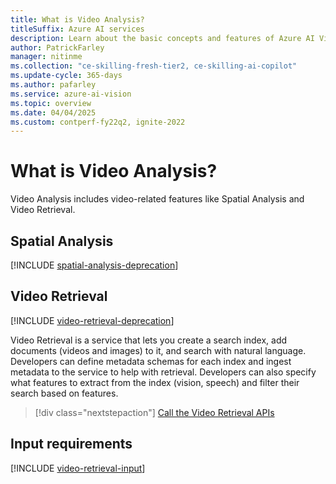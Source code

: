 ```yaml
---
title: What is Video Analysis?
titleSuffix: Azure AI services
description: Learn about the basic concepts and features of Azure AI Vision Spatial Analysis and Video Retrieval.
author: PatrickFarley
manager: nitinme
ms.collection: "ce-skilling-fresh-tier2, ce-skilling-ai-copilot"
ms.update-cycle: 365-days
ms.author: pafarley
ms.service: azure-ai-vision
ms.topic: overview
ms.date: 04/04/2025
ms.custom: contperf-fy22q2, ignite-2022
---
```


# What is Video Analysis?

Video Analysis includes video-related features like Spatial Analysis and Video Retrieval.

## Spatial Analysis

[!INCLUDE [spatial-analysis-deprecation](includes/spatial-analysis-deprecation.md)]

<!--
You can use Azure AI Vision Spatial Analysis to detect the presence and movements of people in video. Ingest video streams from cameras, extract insights, and generate events to be used by other systems. The service can do things like count the number of people entering a space or measure compliance with face mask and social distancing guidelines. By processing video streams from physical spaces, you can learn how people use them and maximize the space's value to your organization.

Try out the capabilities of Spatial Analysis quickly and easily in your browser by using Azure AI Vision Studio.

> [!div class="nextstepaction"]
> [Try Vision Studio](https://portal.vision.cognitive.azure.com/)


### People counting

This operation counts the number of people in a specific zone over time using the *PersonCount* operation. It generates an independent count for each frame processed without attempting to track people across frames. This operation can be used to estimate the number of people in a space or generate an alert when a person appears.

:::image type="content" source="https://user-images.githubusercontent.com/11428131/139924111-58637f2e-f2f6-42d8-8812-ab42fece92b4.gif" alt-text="Animation showing how Spatial Analysis counts the number of people in the cameras field of view.":::

### Entrance Counting

This feature monitors how long people stay in an area or when they enter through a doorway. This monitoring can be done using the PersonCrossingPolygon or PersonCrossingLine operations. In retail scenarios, these operations can be used to measure wait times for a checkout line or engagement at a display. Also, these operations could measure foot traffic in a lobby or a specific floor in other commercial building scenarios.

:::image type="content" source="https://user-images.githubusercontent.com/11428131/137016574-0d180d9b-fb9a-42a9-94b7-fbc0dbc18560.gif" alt-text="Animation showing frames of people moving in and out of a bordered space, with rectangles drawn around them.":::

### Social distancing and face mask detection

This feature analyzes how well people follow social distancing requirements in a space. The system uses the *PersonDistance* operation to automatically calibrate itself as people walk around in the space. Then it identifies when people violate a specific distance threshold (6 ft. or 10 ft.).

:::image type="content" source="https://user-images.githubusercontent.com/11428131/139924062-b5e10c0f-3cf8-4ff1-bb58-478571c022d7.gif" alt-text="Animation showing how Spatial Analysis visualizes social distance violation events showing lines between people showing the distance.":::

Spatial Analysis can also be configured to detect if a person is wearing a protective face covering such as a mask. A mask classifier can be enabled for the PersonCount, PersonCrossingLine, and PersonCrossingPolygon operations by configuring the `ENABLE_FACE_MASK_CLASSIFIER` parameter.

:::image type="content" source="https://user-images.githubusercontent.com/11428131/137015842-ce524f52-3ac4-4e42-9067-25d19b395803.png" alt-text="Photograph showing how Spatial Analysis classifies whether people have facemasks in an elevator.":::
-->

## Video Retrieval

[!INCLUDE [video-retrieval-deprecation](includes/video-retrieval-deprecation.md)]

Video Retrieval is a service that lets you create a search index, add documents (videos and images) to it, and search with natural language. Developers can define metadata schemas for each index and ingest metadata to the service to help with retrieval. Developers can also specify what features to extract from the index (vision, speech) and filter their search based on features.

> [!div class="nextstepaction"]
> [Call the Video Retrieval APIs](./how-to/video-retrieval.md)

## Input requirements

<!--
Spatial Analysis works on videos that meet the following requirements:
* The video must be in RTSP, rawvideo, MP4, FLV, or MKV format.
* The video codec must be H.264, HEVC(H.265), rawvideo, VP9, or MPEG-4.

#### [Video Retrieval](#tab/vr)
-->
[!INCLUDE [video-retrieval-input](./includes/video-retrieval-input.md)]



<!--
## Responsible use of Spatial Analysis technology

To learn how to use Spatial Analysis technology responsibly, see the [Transparency note](/legal/cognitive-services/computer-vision/transparency-note-spatial-analysis?context=%2fazure%2fcognitive-services%2fComputer-vision%2fcontext%2fcontext). Microsoft's transparency notes help you understand how our AI technology works and the choices system owners can make that influence system performance and behavior. They focus on the importance of thinking about the whole system including the technology, people, and environment.
-->

<!--
## Next step

> [!div class="nextstepaction"]
> [Install and run the Spatial Analysis container](spatial-analysis-container.md)
-->